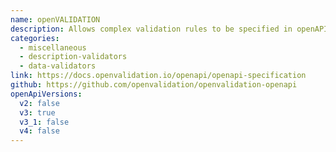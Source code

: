 ```yaml
---
name: openVALIDATION
description: Allows complex validation rules to be specified in openAPI spec files using natural language.
categories:
  - miscellaneous
  - description-validators
  - data-validators
link: https://docs.openvalidation.io/openapi/openapi-specification
github: https://github.com/openvalidation/openvalidation-openapi
openApiVersions:
  v2: false
  v3: true
  v3_1: false
  v4: false
---
```

